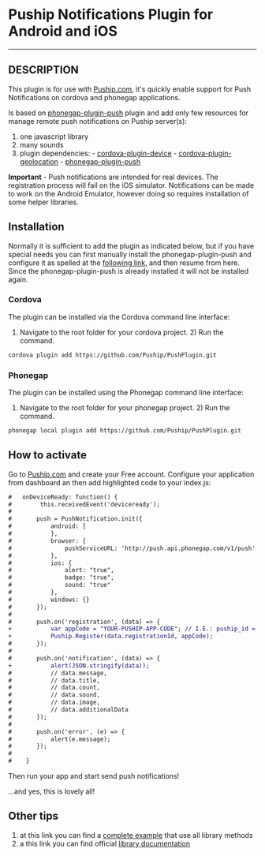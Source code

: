 # Puship Notifications Plugin for Android and iOS

---

## DESCRIPTION

This plugin is for use with [Puship.com](https://www.puship.com), it's quickly enable support for Push Notifications on cordova and phonegap applications.

Is based on [phonegap-plugin-push](https://github.com/phonegap/phonegap-plugin-push) plugin and add only few resources for manage remote push notifications on Puship server(s):
1) one javascript library
2) many sounds
3) plugin dependencies: - [cordova-plugin-device](https://github.com/apache/cordova-plugin-device)
						- [cordova-plugin-geolocation](https://github.com/apache/cordova-plugin-geolocation)
						- [phonegap-plugin-push](https://github.com/phonegap/phonegap-plugin-push)



**Important** - Push notifications are intended for real devices. The registration process will fail on the iOS simulator. Notifications can be made to work on the Android Emulator, however doing so requires installation of some helper libraries.


## Installation

Normally it is sufficient to add the plugin as indicated below, but if you have special needs you can first manually install the phonegap-plugin-push and configure it as spelled at the [following link](https://github.com/phonegap/phonegap-plugin-push/blob/master/README.md), and then resume from here. Since the phonegap-plugin-push is already installed it will not be installed again.


### Cordova

The plugin can be installed via the Cordova command line interface:

1) Navigate to the root folder for your cordova project. 2) Run the command.

```sh
cordova plugin add https://github.com/Puship/PushPlugin.git
```

### Phonegap

The plugin can be installed using the Phonegap command line interface:

1) Navigate to the root folder for your phonegap project. 2) Run the command.

```sh
phonegap local plugin add https://github.com/Puship/PushPlugin.git
```

## How to activate

Go to [Puship.com](https://www.puship.com) and create your Free account. Configure your application from dashboard an then add highlighted code to your index.js:


```diff
#	onDeviceReady: function() {
#        this.receivedEvent('deviceready');
#		
#		push = PushNotification.init({
#			android: {
#			},
#			browser: {
#				pushServiceURL: 'http://push.api.phonegap.com/v1/push'
#			},
#			ios: {
#				alert: "true",
#				badge: "true",
#				sound: "true"
#			},
#			windows: {}
#		});
#		
#		push.on('registration', (data) => {
+			var appCode = "YOUR-PUSHIP-APP-CODE"; // I.E.: puship_id = "h1mCVGaP9dtGnwG"
+			Puship.Register(data.registrationId, appCode);
#		});
#
#		push.on('notification', (data) => {
+			alert(JSON.stringify(data));
#			// data.message,
#			// data.title,
#			// data.count,
#			// data.sound,
#			// data.image,
#			// data.additionalData
#		});
#
#		push.on('error', (e) => {
#			alert(e.message);
#		});
#		
#    }
```

Then run your app and start send push notifications!

...and yes, this is lovely all!

## Other tips

1) at this link you can find a [complete example](https://github.com/Puship/phonegap-puship-start) that use all library methods
2) a this link you can find official [library documentation](https://www.puship.com/documentation/common-library-documentation/)
